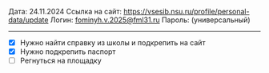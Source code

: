 Дата: 24.11.2024
Ссылка на сайт: https://vsesib.nsu.ru/profile/personal-data/update
Логин: fominyh.v.2025@fml31.ru 
Пароль: (универсальный)

------------------------------------------------------
- [x] Нужно найти справку из школы и подкрепить на сайт
- [x] Нужно подкрепить паспорт
- [ ] Регнуться на площадку